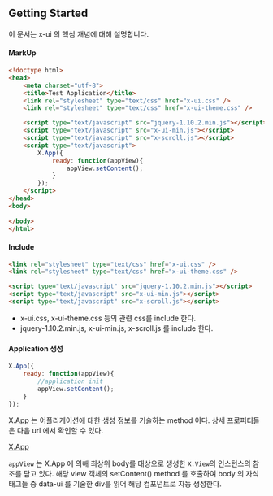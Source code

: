 ## Getting Started
이 문서는 x-ui 의 핵심 개념에 대해 설명합니다.


#### MarkUp
```html
<!doctype html>
<head>
	<meta charset="utf-8">
	<title>Test Application</title>
	<link rel="stylesheet" type="text/css" href="x-ui.css" />
	<link rel="stylesheet" type="text/css" href="x-ui-theme.css" />

	<script type="text/javascript" src="jquery-1.10.2.min.js"></script>
	<script type="text/javascript" src="x-ui-min.js"></script>
	<script type="text/javascript" src="x-scroll.js"></script>
	<script type="text/javascript">
		X.App({
			ready: function(appView){
				appView.setContent();
			}
		});
	</script>
</head>
<body>
	
</body>
</html>
```


#### Include
```html
<link rel="stylesheet" type="text/css" href="x-ui.css" />
<link rel="stylesheet" type="text/css" href="x-ui-theme.css" />

<script type="text/javascript" src="jquery-1.10.2.min.js"></script>
<script type="text/javascript" src="x-ui-min.js"></script>
<script type="text/javascript" src="x-scroll.js"></script>
```
+ x-ui.css, x-ui-theme.css 등의 관련 css를 include 한다.
+ jquery-1.10.2.min.js, x-ui-min.js, x-scroll.js 를 include 한다.


#### Application 생성
```javascript
X.App({
	ready: function(appView){
		//application init
		appView.setContent();
	}
});
```
X.App 는 어플리케이션에 대한 생성 정보를 기술하는 method 이다. 상세 프로퍼티들은 다음 url 에서 확인할 수 있다.

[X.App](/assets/x-ui-1.1.1/doc/X.html#toc8)

`appView` 는 X.App 에 의해 최상위 body를 대상으로 생성한 `X.View`의 인스턴스의 참조를 담고 있다. 해당 view 객체의 setContent() method 를 호출하여 body 의 자식 태그들 중 data-ui 를 기술한 div를 읽어 해당 컴포넌트로 자동 생성한다.

